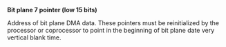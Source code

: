 **Bit plane 7 pointer (low 15 bits)**

Address of bit plane DMA data. These pointers must be reinitialized by the processor or coprocessor to point in the beginning of bit plane date very vertical blank time.

